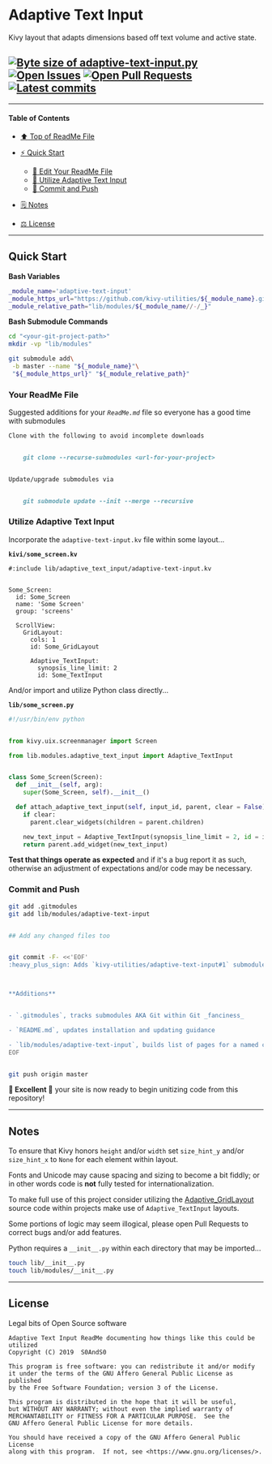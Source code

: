 # Adaptive Text Input
[heading__title]:
  #adaptive-text-input
  "&#x2B06; Top of ReadMe File"


Kivy layout that adapts dimensions based off text volume and active state.


## [![Byte size of adaptive-text-input.py][badge__master__adaptive_grid_layout__source_code]][adaptive_grid_layout__master__source_code] [![Open Issues][badge__issues__adaptive_grid_layout]][issues__adaptive_grid_layout] [![Open Pull Requests][badge__pull_requests__adaptive_grid_layout]][pull_requests__adaptive_grid_layout] [![Latest commits][badge__commits__adaptive_grid_layout__master]][commits__adaptive_grid_layout__master]



------


#### Table of Contents


- [:arrow_up: Top of ReadMe File][heading__title]

- [:zap: Quick Start][heading__quick_start]

  - [:memo: Edit Your ReadMe File][heading__your_readme_file]
  - [:snake: Utilize Adaptive Text Input][heading__utilize]
  - [:floppy_disk: Commit and Push][heading__commit_and_push]

- [&#x1F5D2; Notes][heading__notes]

- [&#x2696; License][heading__license]


------



## Quick Start
[heading__quick_start]:
  #quick-start
  "&#9889; Perhaps as easy as one, 2.0,..."


**Bash Variables**


```Bash
_module_name='adaptive-text-input'
_module_https_url="https://github.com/kivy-utilities/${_module_name}.git"
_module_relative_path="lib/modules/${_module_name//-/_}"
```


**Bash Submodule Commands**


```Bash
cd "<your-git-project-path>"
mkdir -vp "lib/modules"

git submodule add\
 -b master --name "${_module_name}"\
 "${_module_https_url}" "${_module_relative_path}"
```


### Your ReadMe File
[heading__your_readme_file]:
  #your-readme-file
  "&#x1F578; Suggested additions for your ReadMe.md file so everyone has a good time with submodules"


Suggested additions for your _`ReadMe.md`_ file so everyone has a good time with submodules


```MarkDown
Clone with the following to avoid incomplete downloads


    git clone --recurse-submodules <url-for-your-project>


Update/upgrade submodules via


    git submodule update --init --merge --recursive
```


### Utilize Adaptive Text Input
[heading__utilize]:
  #utilize-adaptive-text-input
  "&#x1F40D; How to make use of this submodule within another project"


Incorporate the `adaptive-text-input.kv` file within some layout...


**`kivi/some_screen.kv`**


```Kivy
#:include lib/adaptive_text_input/adaptive-text-input.kv


Some_Screen:
  id: Some_Screen
  name: 'Some Screen'
  group: 'screens'

  ScrollView:
    GridLayout:
      cols: 1
      id: Some_GridLayout

      Adaptive_TextInput:
        synopsis_line_limit: 2
        id: Some_TextInput
```


And/or import and utilize Python class directly...


**`lib/some_screen.py`**


```Python
#!/usr/bin/env python


from kivy.uix.screenmanager import Screen

from lib.modules.adaptive_text_input import Adaptive_TextInput


class Some_Screen(Screen):
  def __init__(self, arg):
    super(Some_Screen, self).__init__()

  def attach_adaptive_text_input(self, input_id, parent, clear = False):
    if clear:
      parent.clear_widgets(children = parent.children)

    new_text_input = Adaptive_TextInput(synopsis_line_limit = 2, id = input_id)
    return parent.add_widget(new_text_input)
```


**Test that things operate as expected** and if it's a bug report it as such, otherwise an adjustment of expectations and/or code may be necessary.


### Commit and Push
[heading__commit_and_push]:
  #commit-and-push
  "&#x1F4BE; It may be just this easy..."


```Bash
git add .gitmodules
git add lib/modules/adaptive-text-input


## Add any changed files too


git commit -F- <<'EOF'
:heavy_plus_sign: Adds `kivy-utilities/adaptive-text-input#1` submodule



**Additions**


- `.gitmodules`, tracks submodules AKA Git within Git _fanciness_

- `README.md`, updates installation and updating guidance

- `lib/modules/adaptive-text-input`, builds list of pages for a named collection
EOF


git push origin master
```


**:tada: Excellent :tada:** your site is now ready to begin unitizing code from this repository!


___


## Notes
[heading__notes]:
  #notes
  "&#x1F5D2; Additional resources and things to keep in mind when developing"


To ensure that Kivy honors `height` and/or `width` set `size_hint_y` and/or `size_hint_x` to `None` for each element within layout.


Fonts and Unicode may cause spacing and sizing to become a bit fiddly; or in other words code is **not** fully tested for internationalization.


To make full use of this project consider utilizing the [Adaptive_GridLayout](https://github.com/kivy-utilities/adaptive-grid-layout) source code within projects make use of `Adaptive_TextInput` layouts.


Some portions of logic may seem illogical, please open Pull Requests to correct bugs and/or add features.


Python requires a `__init__.py` within each directory that may be imported...


```Bash
touch lib/__init__.py
touch lib/modules/__init__.py
```


___


## License
[heading__license]:
  #license
  "&#x2696; Legal bits of Open Source software"


Legal bits of Open Source software


```
Adaptive Text Input ReadMe documenting how things like this could be utilized
Copyright (C) 2019  S0AndS0

This program is free software: you can redistribute it and/or modify
it under the terms of the GNU Affero General Public License as published
by the Free Software Foundation; version 3 of the License.

This program is distributed in the hope that it will be useful,
but WITHOUT ANY WARRANTY; without even the implied warranty of
MERCHANTABILITY or FITNESS FOR A PARTICULAR PURPOSE.  See the
GNU Affero General Public License for more details.

You should have received a copy of the GNU Affero General Public License
along with this program.  If not, see <https://www.gnu.org/licenses/>.
```



[badge__commits__adaptive_grid_layout__master]:
  https://img.shields.io/github/last-commit/kivy-utilities/adaptive-text-input/master.svg

[commits__adaptive_grid_layout__master]:
  https://github.com/kivy-utilities/adaptive-text-input/commits/master
  "&#x1F4DD; History of changes on this branch"


[adaptive_grid_layout__community]:
  https://github.com/kivy-utilities/adaptive-text-input/community
  "&#x1F331; Dedicated to functioning code"


[badge__issues__adaptive_grid_layout]:
  https://img.shields.io/github/issues/kivy-utilities/adaptive-text-input.svg

[issues__adaptive_grid_layout]:
  https://github.com/kivy-utilities/adaptive-text-input/issues
  "&#x2622; Search for and _bump_ existing issues or open new issues for project maintainer to address."


[badge__pull_requests__adaptive_grid_layout]:
  https://img.shields.io/github/issues-pr/kivy-utilities/adaptive-text-input.svg

[pull_requests__adaptive_grid_layout]:
  https://github.com/kivy-utilities/adaptive-text-input/pulls
  "&#x1F3D7; Pull Request friendly, though please check the Community guidelines"


[badge__master__adaptive_grid_layout__source_code]:
  https://img.shields.io/github/size/kivy-utilities/adaptive-text-input/__init__.py.svg?label=__init__.py

[adaptive_grid_layout__master__source_code]:
  https://github.com/kivy-utilities/adaptive-text-input/blob/master/__init__.py
  "&#x2328; Project source code!"

